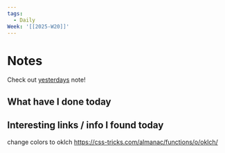 ```yaml
---
tags:
  - Daily
Week: '[[2025-W20]]'
---
```


# Notes

Check out [yesterdays](2025-05-14) note!

## What have I done today

## Interesting links / info I found today

change colors to oklch https://css-tricks.com/almanac/functions/o/oklch/
